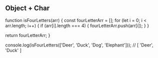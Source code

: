 ## Object + Char 
function isFourLetters(arr) {
  const fourLetterArr = [];
  for (let i = 0; i < arr.length; i++) {
    if (arr[i].length === 4) {
      fourLetterArr.push(arr[i]);
    }
  }

  return fourLetterArr;
}

console.log(isFourLetters(['Deer', 'Duck', 'Dog', 'Elephant'])); 
// [ 'Deer', 'Duck' ]